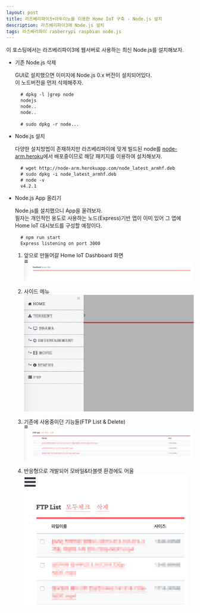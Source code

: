 ```yaml
--- 
layout: post
title: 라즈베리파이3+아두이노를 이용한 Home IoT 구축 - Node.js 설치
description: 라즈베리파이3에 Node.js 설치
tags: 라즈베리파이 rasberrypi raspbian node.js
---
```


이 포스팅에서는 라즈베리파이3에 웹서버로 사용하는 최신 Node.js를 설치해보자.

- 기존 Node.js 삭제

    GUI로 설치했으면 이미지에 Node.js 0.x 버전이 설치되어있다.  
    이 노드버전을 먼저 삭제해주자.

        # dpkg -l |grep node 
        nodejs
        node..
        node..

        # sudo dpkg -r node... 

- Node.js 설치

    다양한 설치방법이 존재하지만 라즈베리파이에 맞게 빌드된 node를 [node-arm.heroku](http://node-arm.herokuapp.com)에서 배포중이므로 해당 패키지를 이용하여 설치해보자.

        # wget http://node-arm.herokuapp.com/node_latest_armhf.deb
        # sudo dpkg -i node_latest_armhf.deb
        # node -v
        v4.2.1

- Node.js App 올리기

    Node.js를 설치했으니 App을 올려보자.  
    필자는 개인적인 용도로 사용하는 노드(Express)기반 앱이 이미 있어 그 앱에 Home IoT 대시보드를 구성할 예정이다.

        # npm run start
        Express listening on port 3000

    1. 앞으로 만들어갈 Home IoT Dashboard 화면
    ![](https://github.com/adahnlim/adahnlim.github.io/blob/master/images/node-1.png?raw=true)

    2. 사이드 메뉴  
    ![](https://github.com/adahnlim/adahnlim.github.io/blob/master/images/node-2.png?raw=true)

    3. 기존에 사용중이던 기능들(FTP List & Delete)  
    ![](https://github.com/adahnlim/adahnlim.github.io/blob/master/images/node-3.png?raw=true)

    4. 반응형으로 개발되어 모바일&타블렛 환경에도 어울  
    ![](https://github.com/adahnlim/adahnlim.github.io/blob/master/images/node-4.png?raw=true)



